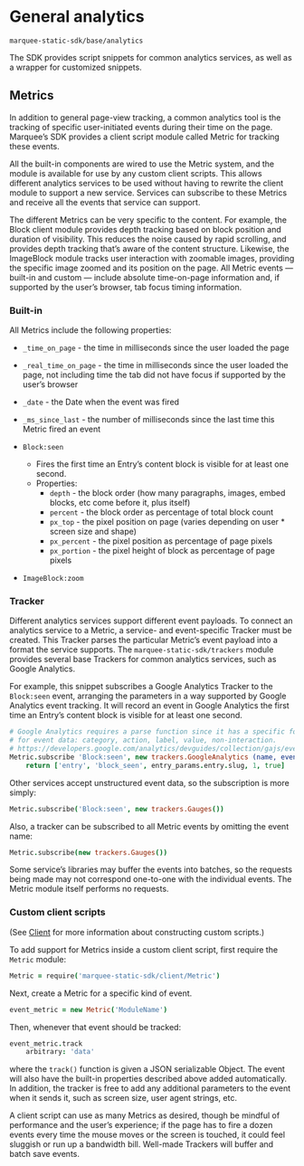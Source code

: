 
# General analytics

`marquee-static-sdk/base/analytics`

The SDK provides script snippets for common analytics services, as well as a
wrapper for customized snippets.



## Metrics

In addition to general page-view tracking, a common analytics tool is the
tracking of specific user-initiated events during their time on the page.
Marquee’s SDK provides a client script module called Metric for tracking these
events.

All the built-in components are wired to use the Metric system, and the module
is available for use by any custom client scripts. This allows different
analytics services to be used without having to rewrite the client module to
support a new service. Services can subscribe to these Metrics and receive all
the events that service can support.

The different Metrics can be very specific to the content. For example, the
Block client module provides depth tracking based on block position and
duration of visibility. This reduces the noise caused by rapid scrolling, and
provides depth tracking that’s aware of the content structure. Likewise, the
ImageBlock module tracks user interaction with zoomable images, providing the
specific image zoomed and its position on the page. All Metric events —
built-in and custom — include absolute time-on-page information and, if
supported by the user’s browser, tab focus timing information.


### Built-in

All Metrics include the following properties:

* `_time_on_page` - the time in milliseconds since the user loaded the page
* `_real_time_on_page` - the time in milliseconds since the user loaded
  the page, not including time the tab did not have focus if supported
  by the user’s browser
* `_date` - the Date when the event was fired
* `_ms_since_last` - the number of milliseconds since the last time this
  Metric fired an event


* `Block:seen`
    * Fires the first time an Entry’s content block is visible for at least
      one second.
    * Properties:
        * `depth` - the block order (how many paragraphs, images, embed blocks, etc come before it, plus itself)
        * `percent` - the block order as percentage of total block count
        * `px_top` - the pixel position on page (varies depending on user * screen size and shape)
        * `px_percent` - the pixel position as percentage of page pixels
        * `px_portion` - the pixel height of block as percentage of page pixels
* `ImageBlock:zoom`


### Tracker

Different analytics services support different event payloads. To connect an
analytics service to a Metric, a service- and event-specific Tracker must be
created. This Tracker parses the particular Metric’s event payload into a
format the service supports. The `marquee-static-sdk/trackers` module provides
several base Trackers for common analytics services, such as Google Analytics.

For example, this snippet subscribes a Google Analytics Tracker to the
`Block:seen` event, arranging the parameters in a way supported by Google
Analytics event tracking. It will record an event in Google Analytics the
first time an Entry’s content block is visible for at least one second.

```coffeescript
# Google Analytics requires a parse function since it has a specific format
# for event data: category, action, label, value, non-interaction.
# https://developers.google.com/analytics/devguides/collection/gajs/eventTrackerGuide#Anatomy
Metric.subscribe 'Block:seen', new trackers.GoogleAnalytics (name, event_data) ->
    return ['entry', 'block_seen', entry_params.entry.slug, 1, true]
```

Other services accept unstructured event data, so the subscription is more
simply:

```coffeescript
Metric.subscribe('Block:seen', new trackers.Gauges())
```

Also, a tracker can be subscribed to all Metric events by omitting the event
name:

```coffeescript
Metric.subscribe(new trackers.Gauges())
```

Some service’s libraries may buffer the events into batches, so the requests
being made may not correspond one-to-one with the individual events. The
Metric module itself performs no requests.


### Custom client scripts

(See [Client](./client/) for more information about constructing custom scripts.)

To add support for Metrics inside a custom client script, first require the
`Metric` module:

```coffeescript
Metric = require('marquee-static-sdk/client/Metric')
```

Next, create a Metric for a specific kind of event.

```coffeescript
event_metric = new Metric('ModuleName')
```

Then, whenever that event should be tracked:

```coffeescript
event_metric.track
    arbitrary: 'data' 
```

where the `track()` function is given a JSON serializable Object. The event
will also have the built-in properties described above added automatically.
In addition, the tracker is free to add any additional parameters to the event
when it sends it, such as screen size, user agent strings, etc.

A client script can use as many Metrics as desired, though be mindful of
performance and the user’s experience; if the page has to fire a dozen events
every time the mouse moves or the screen is touched, it could feel sluggish or
run up a bandwidth bill. Well-made Trackers will buffer and batch save events.
